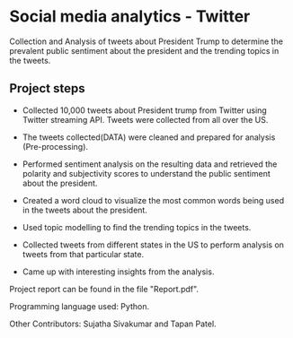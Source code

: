 # Social media analytics - Twitter

Collection and Analysis of tweets about President Trump to determine the prevalent public sentiment about the president and the trending  topics in the tweets.

## Project steps
- Collected 10,000 tweets about President trump from Twitter using Twitter streaming API. Tweets were collected from all over the US.

- The tweets collected(DATA) were cleaned and prepared for analysis (Pre-processing).

- Performed sentiment analysis on the resulting data and retrieved the polarity and subjectivity scores to understand the public sentiment about the president.

- Created a word cloud to visualize the most common words being used in the tweets about the president.

- Used topic modelling to find the trending topics in the tweets.

- Collected tweets from different states in the US to perform analysis on tweets from that particular state.

- Came up with interesting insights from the analysis.



Project report can be found in the file "Report.pdf".

Programming language used: Python.

Other Contributors:  Sujatha Sivakumar and Tapan Patel.
